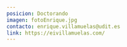 ```yaml
---
posicion: Doctorando
imagen: fotoEnrique.jpg
contacto: enrique.villamuelas@udit.es
link: https://eivillamuelas.com/
---
```

